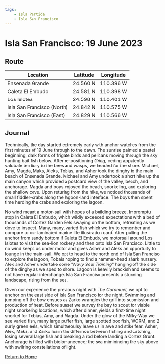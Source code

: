 ```yaml
---
tags:
    - Isla Partida
    - Isla San Francisco
---
```


# Isla San Francisco: 19 June 2023

## Route

| Location | Latitude | Longitude |
|--|--|--|
| Ensenada Grande | 24.560 N | 110.396 W |
| Caleta El Embudo | 24.581 N | 110.398 W |
| Los Islotes | 24.598 N | 110.401 W |
| Isla San Francisco (North) | 24.842 N | 110.575 W|
| Isla San Francisco (East) | 24.829 N | 110.566 W |

## Journal

Technically, the day started extremely early with anchor watches from the first minutes of 19 June through to the dawn. The sunrise painted a pastel beginning, dark forms of frigate birds and pelicans moving through the sky hunting bait fish below. After re-positioning _Grieg_, ceding appatently valubale territory to the bees and wasps, we headed for the shore. Michael, Amy, Magda, Maks, Aleks, Tobias, and Asher took the dinghy to the main beach of Ensenada Grande. Michael and Amy undertook a short hike up the main canyon which provided a postcard view of the valley, beach, and anchorage. Magda and boys enjoyed the beach, snorkeling, and exploring the shallow cove. Upon returing from the hike, we noticed thousands of small fiddler-crabs along the lagoon-land interface. The boys then spent time herding the crabs and exploring the lagoon.

No wind meant a motor-sail with hopes of a building breeze. Impromptu stop in Caleta El Embudo, which wildly exceeded expectations with a bed of thousands of Cortez Garden Eels swaying on the bottom, retreating as we dove to inspect. Many, many, varied fish which we try to remember and compare to our laminated marine life illustration card. After pulling the anchor from sandy bottom if Caleta El Embudo, we motorsail around Los Islotes to visit the sea-lion rookery and then onto Isla San Francisco. Little to no wind keeps us under motor and gives Asher and Aleks an opportuity to lounge in the main-sail. We opt to head to the north end of Isla San Franciso to explore the lagoon, Tobais hoping to find a hammer-head shark nursery. Alex and Asher undertake some "_Navy Seal Training_" hanging off the side of the dinghy as we sped to shore. Lagoon is heavily brackish and seems to not have regular interchange. Isla San Franciso presents a stunning landscape, rising from the sea.

Given our experience the previous night with _The Coromuel_, we opt to anchor on the east side of Isla San Francisco for the night. Swimming and jumping off the bow ensues as Zarko wrangles the grill into submission and production of heat. Before sunset we survey the bay to scout for viable night snorkeling locations, which after dinner, yields a first-time night snorkel for Tobias, Amy, and Magda. Under the glow of the Milky-Way we see varied fish, many large puffer fish, large spotted box fish, WORM, and 2 surly green eels, which simultaeoulsy leave us in awe and stike fear. Asher, Alex, Maks, and Zarko learn the differnce between fishing and catching, losing several large fish and breaking a rod before landing a Cortez Grunt. Anchorage is filled with biolomuneence; the sea miminincing the sky above with swilring constellations of light.    

<!--- Below is navigation to home --->
 [Return to Home](index.md)